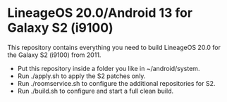 # LineageOS 20.0/Android 13 for Galaxy S2 (i9100) 

This repository contains everything you need to build LineageOS 20.0 for the Galaxy S2 (i9100) from 2011.  
- Put this repository inside a folder you like in ~/android/system.
- Run ./apply.sh to apply the S2 patches only.
- Run ./roomservice.sh to configure the additional repositories for S2.
- Run ./build.sh to configure and start a full clean build.

